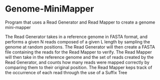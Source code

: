 # Genome-MiniMapper
Program that uses a Read Generator and Read Mapper to create a genome mini-mapper

The Read Generator takes in a reference genome in FASTA format, and performs a given N reads composed of a given L length by sampling the genome at random positions. The Read Generator will then create a FASTA file containing the 
reads for the Read Mapper to verify. The Read Mapper will then take in the reference genome and the set of reads created by the Read Generator, and counts how many reads were mapped correctly by comparing them to their original position. The 
Read Mapper keps track of the occurrence of each read through the use of a Suffix Tree

